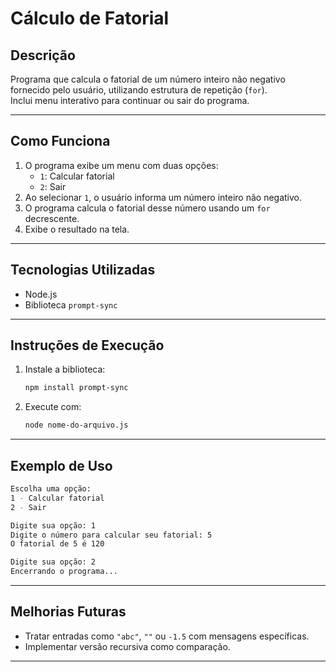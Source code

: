# Cálculo de Fatorial

## Descrição

Programa que calcula o fatorial de um número inteiro não negativo fornecido pelo usuário, utilizando estrutura de repetição (`for`).  
Inclui menu interativo para continuar ou sair do programa.

---

## Como Funciona

1. O programa exibe um menu com duas opções:
   - `1`: Calcular fatorial
   - `2`: Sair
2. Ao selecionar `1`, o usuário informa um número inteiro não negativo.
3. O programa calcula o fatorial desse número usando um `for` decrescente.
4. Exibe o resultado na tela.

---

## Tecnologias Utilizadas

- Node.js
- Biblioteca `prompt-sync`

---

## Instruções de Execução

1. Instale a biblioteca:
   ```bash
   npm install prompt-sync
   ```
2. Execute com:
   ```bash
   node nome-do-arquivo.js
   ```

---

## Exemplo de Uso

```bash
Escolha uma opção:
1 - Calcular fatorial
2 - Sair

Digite sua opção: 1
Digite o número para calcular seu fatorial: 5
O fatorial de 5 é 120

Digite sua opção: 2
Encerrando o programa...
```

---

## Melhorias Futuras

- Tratar entradas como `"abc"`, `""` ou `-1.5` com mensagens específicas.
- Implementar versão recursiva como comparação.

---

